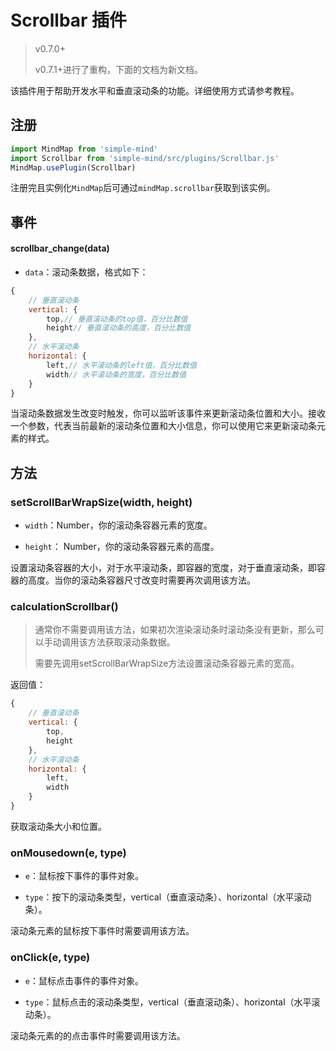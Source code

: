 # Scrollbar 插件

> v0.7.0+
>
> v0.7.1+进行了重构，下面的文档为新文档。

该插件用于帮助开发水平和垂直滚动条的功能。详细使用方式请参考教程。

## 注册

```js
import MindMap from 'simple-mind'
import Scrollbar from 'simple-mind/src/plugins/Scrollbar.js'
MindMap.usePlugin(Scrollbar)
```

注册完且实例化`MindMap`后可通过`mindMap.scrollbar`获取到该实例。

## 事件

#### scrollbar_change(data)

- `data`：滚动条数据，格式如下：

```js
{
    // 垂直滚动条
    vertical: {
        top,// 垂直滚动条的top值，百分比数值
        height// 垂直滚动条的高度，百分比数值
    },
    // 水平滚动条
    horizontal: {
        left,// 水平滚动条的left值，百分比数值
        width// 水平滚动条的宽度，百分比数值
    }
}
```

当滚动条数据发生改变时触发，你可以监听该事件来更新滚动条位置和大小。接收一个参数，代表当前最新的滚动条位置和大小信息，你可以使用它来更新滚动条元素的样式。

## 方法

### setScrollBarWrapSize(width, height)

- `width`：Number，你的滚动条容器元素的宽度。

- `height`： Number，你的滚动条容器元素的高度。

设置滚动条容器的大小，对于水平滚动条，即容器的宽度，对于垂直滚动条，即容器的高度。当你的滚动条容器尺寸改变时需要再次调用该方法。

### calculationScrollbar()

> 通常你不需要调用该方法，如果初次渲染滚动条时滚动条没有更新，那么可以手动调用该方法获取滚动条数据。
>
> 需要先调用setScrollBarWrapSize方法设置滚动条容器元素的宽高。

返回值：

```js
{
    // 垂直滚动条
    vertical: {
        top,
        height
    },
    // 水平滚动条
    horizontal: {
        left,
        width
    }
}
```

获取滚动条大小和位置。

### onMousedown(e, type)

- `e`：鼠标按下事件的事件对象。

- `type`：按下的滚动条类型，vertical（垂直滚动条）、horizontal（水平滚动条）。

滚动条元素的鼠标按下事件时需要调用该方法。

### onClick(e, type)

- `e`：鼠标点击事件的事件对象。

- `type`：鼠标点击的滚动条类型，vertical（垂直滚动条）、horizontal（水平滚动条）。

滚动条元素的的点击事件时需要调用该方法。
